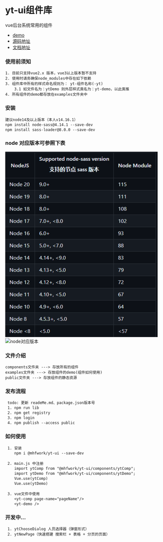 # yt-ui组件库
vue后台系统常用的组件

* [demo](https://programmermao-001.github.io/use-yt-ui/)
* [源码地址](https://github.com/ProgrammerMao-001/yt-ui)
* [文档地址](https://programmermao-001.github.io/yt-ui-doc/)

### 使用前须知
```
1. 目前只支持vue2.x 版本，vue3以上版本暂不支持
2. 使用时请务确保node_modules中存在如下依赖
3. 组件库中所有的样式命名规则为： yt-组件名称(-yt) 
    3.1 如文件名为：ytDemo 则外层样式类名为：yt-demo，以此类推
4. 所有组件的demo都存放在examples文件夹中
```

### 安装 
``` 
建议node14及以上版本（本人v14.16.1）
npm install node-sass@4.14.1 --save-dev
npm install sass-loader@8.0.0 --save-dev
```

### node 对应版本可参照下表
![node对应版本](./public/img/nodeControl.png "node对应版本")
<img src="https://img-blog.csdnimg.cn/3073e67b6bf0429f892d6fcb97ade1c6.png" alt="node对应版本" width="400"/>
### 文件介绍
``` 
components文件夹 ---> 存放所有的组件
examples文件夹 ---> 存放组件的demo(组件如何使用)
public文件夹 ---> 存放组件的静态资源
```

### 发布流程
``` 
 todo: 更新 readeMe.md、package.json版本号   
 1. npm run lib   
 2. npm get registry 
 3. npm login
 4. npm publish --access public
```

### 如何使用
```
 1. 安装  
    npm i @mhfwork/yt-ui --save-dev
 
 2. main.js 中注册
    import ytComp from "@mhfwork/yt-ui/components/ytComp";
    import ytDemo from "@mhfwork/yt-ui/components/ytDemo";
    Vue.use(ytComp)
    Vue.use(ytDemo)
 
 3. vue文件中使用
    <yt-comp page-name="pageName"/>
    <yt-demo />
```

### 开发中...
```
 1. ytChooseDialog 人员选择器（弹窗形式）
 2. ytNewPage（快速搭建 搜索栏 + 表格 + 分页的页面） 
```
